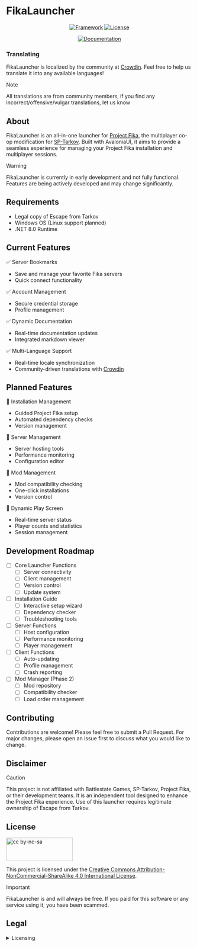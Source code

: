 # FikaLauncher

<div align="center">

[![Framework](https://img.shields.io/badge/Framework-Avalonia_UI-blue)](https://avaloniaui.net/)
[![License](https://img.shields.io/badge/License-CC_BY--NC--SA_4.0-yellow)](https://github.com/umbraprior/FikaLauncher/blob/main/LICENSE)

[![Documentation](https://img.shields.io/badge/Docs-Read_Now-green)](https://github.com/umbraprior/FikaLauncher-Documentation)

</div>

### Translating

FikaLauncher is localized by the community at [Crowdin](https://crowdin.com/project/fikalauncher). Feel free to help us translate it into any available languages!

> [!NOTE]
All translations are from community members, if you find any incorrect/offensive/vulgar translations, let us know


## About

FikaLauncher is an all-in-one launcher for [Project Fika](https://github.com/project-fika), the multiplayer co-op modification for [SP-Tarkov](https://sp-tarkov.com/). Built with AvaloniaUI, it aims to provide a seamless experience for managing your Project Fika installation and multiplayer sessions.

> [!WARNING]
> FikaLauncher is currently in early development and not fully functional. Features are being actively developed and may change significantly.

## Requirements

- Legal copy of Escape from Tarkov
- Windows OS (Linux support planned)
- .NET 8.0 Runtime

## Current Features

✅ Server Bookmarks
- Save and manage your favorite Fika servers
- Quick connect functionality

✅ Account Management
- Secure credential storage
- Profile management

✅ Dynamic Documentation
- Real-time documentation updates
- Integrated markdown viewer

✅ Multi-Language Support
- Real-time locale synchronization
- Community-driven translations with [Crowdin](https://crowdin.com/project/fikalauncher)

## Planned Features

🔄 Installation Management
- Guided Project Fika setup
- Automated dependency checks
- Version management

🔄 Server Management
- Server hosting tools
- Performance monitoring
- Configuration editor

🔄 Mod Management
- Mod compatibility checking
- One-click installations
- Version control

🔄 Dynamic Play Screen
- Real-time server status
- Player counts and statistics
- Session management

## Development Roadmap

- [ ] Core Launcher Functions
  - [ ] Server connectivity
  - [ ] Client management
  - [ ] Version control
  - [ ] Update system

- [ ] Installation Guide
  - [ ] Interactive setup wizard
  - [ ] Dependency checker
  - [ ] Troubleshooting tools

- [ ] Server Functions
  - [ ] Host configuration
  - [ ] Performance monitoring
  - [ ] Player management

- [ ] Client Functions
  - [ ] Auto-updating
  - [ ] Profile management
  - [ ] Crash reporting

- [ ] Mod Manager (Phase 2)
  - [ ] Mod repository
  - [ ] Compatibility checker
  - [ ] Load order management

## Contributing

Contributions are welcome! Please feel free to submit a Pull Request. For major changes, please open an issue first to discuss what you would like to change.

## Disclaimer

> [!CAUTION]
> This project is not affiliated with Battlestate Games, SP-Tarkov, Project Fika, or their development teams. It is an independent tool designed to enhance the Project Fika experience. Use of this launcher requires legitimate ownership of Escape from Tarkov.

## License

[<img src="https://mirrors.creativecommons.org/presskit/buttons/88x31/svg/by-nc-sa.svg" alt="cc by-nc-sa" width="180" height="63">](https://creativecommons.org/licenses/by-nc-sa/4.0/legalcode.en)


This project is licensed under the [Creative Commons Attribution-NonCommercial-ShareAlike 4.0 International License](http://creativecommons.org/licenses/by-nc-sa/4.0/).



> [!IMPORTANT]  
> FikaLauncher is and will always be free. If you paid for this software or any service using it, you have been scammed.

## Legal
<details>
 <summary>Licensing</summary>
 
 ## Third-Party Licenses

This project uses the following open-source packages:

### UI Frameworks & Controls
- **Avalonia UI** (MIT License) - [License](https://github.com/AvaloniaUI/Avalonia/blob/master/licence.md)
- **Semi.Avalonia** (MIT License) - [License](https://github.com/irihitech/Semi.Avalonia/blob/main/LICENSE)
- **DialogHost.Avalonia** (MIT License) - [License](https://github.com/AvaloniaUtils/DialogHost.Avalonia/blob/master/LICENSE)
- **Material.Icons.Avalonia** (MIT License) - [License](https://github.com/Projektanker/Icons.Avalonia/blob/master/LICENSE)
- **Avalonia.HtmlRenderer** (MIT License) - [License](https://github.com/AvaloniaUI/Avalonia.HtmlRenderer/blob/master/LICENSE)

### MVVM & Behaviors
- **CommunityToolkit.Mvvm** (MIT License) - [License](https://github.com/CommunityToolkit/dotnet/blob/main/License.md)
- **Avalonia.ReactiveUI** (MIT License) - [License](https://github.com/reactiveui/ReactiveUI/blob/main/LICENSE)
- **Avalonia.Xaml.Behaviors** (MIT License) - [License](https://github.com/wieslawsoltes/AvaloniaBehaviors/blob/master/LICENSE.TXT)

### Markdown Processing
- **Markdig** (BSD 2-Clause License) - [License](https://github.com/xoofx/markdig/blob/master/license.txt)
- **Markdown.ColorCode** (MIT License) - [License](https://github.com/RichardSlater/Markdown.ColorCode/blob/master/LICENSE)

### Data & Storage
- **Microsoft.EntityFrameworkCore.Sqlite** (MIT License) - [License](https://github.com/dotnet/efcore/blob/main/LICENSE.txt)
- **Microsoft.EntityFrameworkCore.Design** (MIT License) - [License](https://github.com/dotnet/efcore/blob/main/LICENSE.txt)

### System Components
- **System.Net.Http** (MIT License) - [License](https://github.com/dotnet/runtime/blob/main/LICENSE.TXT)

</details>
